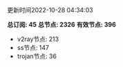 更新时间2022-10-28 04:34:03

**总订阅: 45**
**总节点: 2326**
**有效节点: 396**
- v2ray节点: 213
- ss节点: 147
- trojan节点: 36
